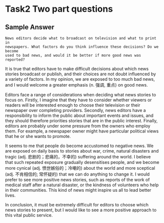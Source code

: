 # Task2 Two part questions

## Sample Answer

```
News editors decide what to broadcast on television and what to print in
newspapers. What factors do you think influence these decisions? Do we become
used to bad news, and would it be better if more good news was reported?
```

It is true that editors have to make difficult decisions about which news stories broadcast or publish, and their choices are not doubt influenced by a variety of factors. In my opinion, we are exposed to too much bad news, and I would welcome a greater emphasis (n. 强调, 重点) on good news.

Editors face a range of considerations when deciding what news stories to focus on. Firstly, I imagine that they have to consider whether viewers or readers will be interested enough to choose their television or their newspaper over completing providers. Secondly, news editors have a responsibility to inform the public about important events and issues, and they should therefore priorities stories that are in the public interest. Finally, editors are probably under some pressure from the owners who employ them. For example, a newspaper owner might have particular political views that he or she wants to promote.

It seems to me that people do become accustomed to negative news. We are exposed on daily basis to stories about war, crime, natural disasters and tragic (adj. 悲剧的；悲痛的，不幸的) suffering around the world. I believe that such repeated exposure gradually desensitises people, and we become more cynical (adj. 愤世嫉俗的；冷嘲的) about the world and more sceptical (adj. 不肯相信的; 常怀疑的) that we can do anything to change it. I would prefer to see more positive news stories, such as reports of the work of medical staff after a natural disaster, or the kindness of volunteers who help in their communities. This kind of news might inspire us all to lead better lives.

In conclusion, it must be extremely difficult for editors to choose which news stories to present, but I would like to see a more positive approach to this vital public service.
